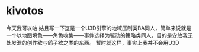 # kivotos
今天我可以咕
姑且写一下这是一个U3D引擎的地域压制类BA同人，简单来说就是一个以地图填色——角色收集——事件选择为驱动的策略类同人，目的是安放我无处发泄的创作欲与鸽子欲之类的东西。
暂时就这样，事实上我并不会用U3D
